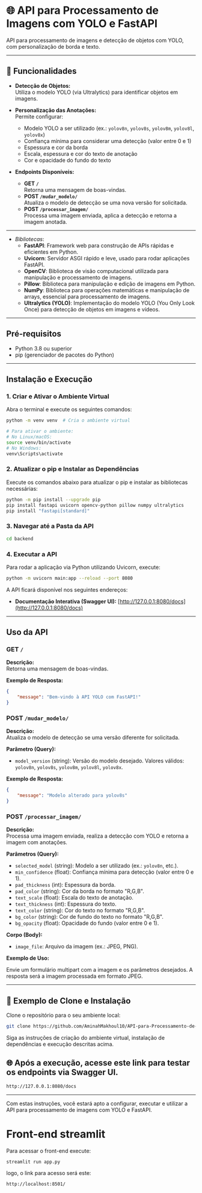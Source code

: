 # 🌐 API para Processamento de Imagens com YOLO e FastAPI

API para processamento de imagens e detecção de objetos com YOLO, com personalização de borda e texto. 

---

## 🚀 Funcionalidades

- **Detecção de Objetos:**  
  Utiliza o modelo YOLO (via Ultralytics) para identificar objetos em imagens.

- **Personalização das Anotações:**  
  Permite configurar:
  - Modelo YOLO a ser utilizado (ex.: `yolov8n`, `yolov8s`, `yolov8m`, `yolov8l`, `yolov8x`)
  - Confiança mínima para considerar uma detecção (valor entre 0 e 1)
  - Espessura e cor da borda
  - Escala, espessura e cor do texto de anotação
  - Cor e opacidade do fundo do texto

- **Endpoints Disponíveis:**
  - **GET `/`**  
    Retorna uma mensagem de boas-vindas.
  - **POST `/mudar_modelo/`**  
    Atualiza o modelo de detecção se uma nova versão for solicitada.
  - **POST `/processar_imagem/`**  
    Processa uma imagem enviada, aplica a detecção e retorna a imagem anotada.

---

- *Bibliotecas*: 
    - **FastAPI**: Framework web para construção de APIs rápidas e eficientes em Python.
    - **Uvicorn**: Servidor ASGI rápido e leve, usado para rodar aplicações FastAPI.
    - **OpenCV**: Biblioteca de visão computacional utilizada para manipulação e processamento de imagens.
    - **Pillow**: Biblioteca para manipulação e edição de imagens em Python.
    - **NumPy**: Biblioteca para operações matemáticas e manipulação de arrays, essencial para processamento de imagens.
    - **Ultralytics (YOLO)**: Implementação do modelo YOLO (You Only Look Once) para detecção de objetos em imagens e vídeos.

---

## Pré-requisitos

- Python 3.8 ou superior
- pip (gerenciador de pacotes do Python)

---

## Instalação e Execução

### 1. Criar e Ativar o Ambiente Virtual

Abra o terminal e execute os seguintes comandos:

```bash
python -m venv venv  # Cria o ambiente virtual

# Para ativar o ambiente:
# No Linux/macOS:
source venv/bin/activate
# No Windows:
venv\Scripts\activate
```

### 2. Atualizar o pip e Instalar as Dependências

Execute os comandos abaixo para atualizar o pip e instalar as bibliotecas necessárias:

```bash
python -m pip install --upgrade pip
pip install fastapi uvicorn opencv-python pillow numpy ultralytics
pip install "fastapi[standard]"
```

### 3. Navegar até a Pasta da API

```bash
cd backend
```

### 4. Executar a API

Para rodar a aplicação via Python utilizando Uvicorn, execute:

```bash
python -m uvicorn main:app --reload --port 8080
```

A API ficará disponível nos seguintes endereços:

- **Documentação Interativa (Swagger UI):** [http://127.0.0.1:8080/docs](http://127.0.0.1:8080/docs)

---

## Uso da API

### **GET `/`**

**Descrição:**  
Retorna uma mensagem de boas-vindas.

**Exemplo de Resposta:**

```json
{
    "message": "Bem-vindo à API YOLO com FastAPI!"
}
```

### **POST `/mudar_modelo/`**

**Descrição:**  
Atualiza o modelo de detecção se uma versão diferente for solicitada.

**Parâmetro (Query):**

- `model_version` (string): Versão do modelo desejado. Valores válidos: `yolov8n`, `yolov8s`, `yolov8m`, `yolov8l`, `yolov8x`.

**Exemplo de Resposta:**

```json
{
    "message": "Modelo alterado para yolov8s"
}
```

### **POST `/processar_imagem/`**

**Descrição:**  
Processa uma imagem enviada, realiza a detecção com YOLO e retorna a imagem com anotações.

**Parâmetros (Query):**

- `selected_model` (string): Modelo a ser utilizado (ex.: `yolov8n`, etc.).
- `min_confidence` (float): Confiança mínima para detecção (valor entre 0 e 1).
- `pad_thickness` (int): Espessura da borda.
- `pad_color` (string): Cor da borda no formato "R,G,B".
- `text_scale` (float): Escala do texto de anotação.
- `text_thickness` (int): Espessura do texto.
- `text_color` (string): Cor do texto no formato "R,G,B".
- `bg_color` (string): Cor de fundo do texto no formato "R,G,B".
- `bg_opacity` (float): Opacidade do fundo (valor entre 0 e 1).

**Corpo (Body):**

- `image_file`: Arquivo da imagem (ex.: JPEG, PNG).

**Exemplo de Uso:**

Envie um formulário multipart com a imagem e os parâmetros desejados. A resposta será a imagem processada em formato JPEG.

---

## 🔗 Exemplo de Clone e Instalação

Clone o repositório para o seu ambiente local:

```bash
git clone https://github.com/AminahMakhoul10/API-para-Processamento-de-Imagens-com-YOLO-e-FastAPI.git
```

Siga as instruções de criação do ambiente virtual, instalação de dependências e execução descritas acima.

## 🌐 Após a execução, acesse este link para testar os endpoints via Swagger UI.
```bash
http://127.0.0.1:8080/docs
 ```
---

Com estas instruções, você estará apto a configurar, executar e utilizar a API para processamento de imagens com YOLO e FastAPI.

# Front-end streamlit

Para acessar o front-end execute:

```bash
streamlit run app.py
```
logo, o link para acesso será este:

```bash
http://localhost:8501/
```
